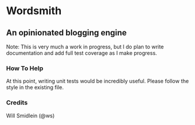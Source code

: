 # Wordsmith
## An opinionated blogging engine

Note: This is very much a work in progress, but I do plan to write documentation and add full test coverage as I make progress.

### How To Help
At this point, writing unit tests would be incredibly useful. Please follow the style in the existing file.

### Credits
Will Smidlein (@ws)